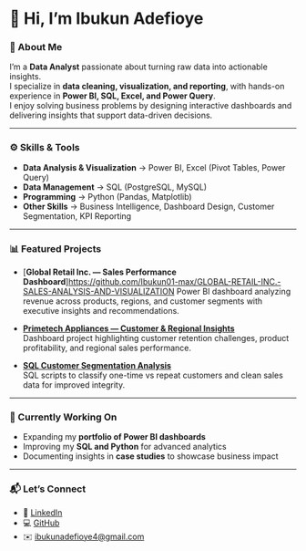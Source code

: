 # 👋 Hi, I’m Ibukun Adefioye  

### 💼 About Me  
I’m a **Data Analyst** passionate about turning raw data into actionable insights.  
I specialize in **data cleaning, visualization, and reporting**, with hands-on experience in **Power BI, SQL, Excel, and Power Query**.  
I enjoy solving business problems by designing interactive dashboards and delivering insights that support data-driven decisions.  

---

### ⚙️ Skills & Tools  
- **Data Analysis & Visualization** → Power BI, Excel (Pivot Tables, Power Query)  
- **Data Management** → SQL (PostgreSQL, MySQL)  
- **Programming** → Python (Pandas, Matplotlib)  
- **Other Skills** → Business Intelligence, Dashboard Design, Customer Segmentation, KPI Reporting  

---

### 📊 Featured Projects  
- [**Global Retail Inc. — Sales Performance Dashboard**]https://github.com/Ibukun01-max/GLOBAL-RETAIL-INC.-SALES-ANALYSIS-AND-VISUALIZATION 
   Power BI dashboard analyzing revenue across products, regions, and customer segments with executive insights and recommendations.  

- [**Primetech Appliances — Customer & Regional Insights**](https://github.com/ibukun-adefioye/primetech-dashboard)  
   Dashboard project highlighting customer retention challenges, product profitability, and regional sales performance.  

- [**SQL Customer Segmentation Analysis**](https://github.com/ibukun-adefioye/sql-analysis)  
   SQL scripts to classify one-time vs repeat customers and clean sales data for improved integrity.  

---

### 🚀 Currently Working On  
- Expanding my **portfolio of Power BI dashboards**  
- Improving my **SQL and Python** for advanced analytics  
- Documenting insights in **case studies** to showcase business impact  

---

### 📬 Let’s Connect  
- 💼 [LinkedIn](https://linkedin.com/in/your-link)  
- 💻 [GitHub](https://github.com/your-username)  
- ✉️ ibukunadefioye4@gmail.com  
